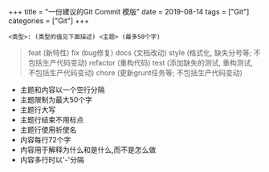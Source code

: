 +++
title = "一份建议的Git Commit 模版"
date = 2019-08-14
tags = ["Git"]
categories = ["Git"]
+++

```
<类型>: (类型的值见下面描述) <主题> (最多50个字)
```
>    feat (新特性)
>    fix (bug修复)
>    docs (文档改动)
>    style (格式化, 缺失分号等; 不包括生产代码变动)
>    refactor (重构代码)
>    test (添加缺失的测试, 重构测试, 不包括生产代码变动)
>    chore (更新grunt任务等; 不包括生产代码变动)

*    主题和内容以一个空行分隔
*    主题限制为最大50个字
*    主题行大写
*    主题行结束不用标点
*    主题行使用祈使名
*    内容每行72个字
*    内容用于解释为什么和是什么,而不是怎么做
*    内容多行时以'-'分隔
